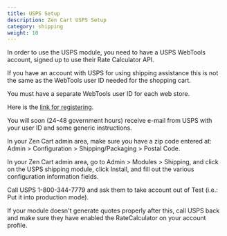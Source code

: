 ```yaml
---
title: USPS Setup 
description: Zen Cart USPS Setup 
category: shipping 
weight: 10
---
```


In order to use the USPS module, you need to have a USPS WebTools account, signed up to use their Rate Calculator API.

If you have an account with USPS for using shipping assistance this is not the same as the WebTools user ID needed for the shopping cart.

You must have a separate WebTools user ID for each web store.

Here is the [link for registering](https://www.usps.com/business/web-tools-apis/welcome.htm).

You will soon (24-48 government hours) receive e-mail from USPS with your user ID and some generic instructions.

In your Zen Cart admin area, make sure you have a zip code entered at: Admin > Configuration > Shipping/Packaging > Postal Code.

In your Zen Cart admin area, go to Admin > Modules > Shipping, and click on the USPS shipping module, click Install, and fill out the various configuration information fields.

Call USPS 1-800-344-7779 and ask them to take account out of Test (i.e.: Put it into production mode).

If your module doesn't generate quotes properly after this, call USPS back and make sure they have enabled the RateCalculator on your account profile.

